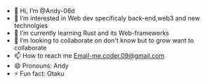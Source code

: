 - 👋 Hi, I’m @Andy-06d
- 👀 I’m interested in Web dev specificaly back-end,web3 and new technolgies
- 🌱 I’m currently learning Rust and its Web-frameworks
- 💞️ I’m looking to collaborate on don't know but to grow want to collaborate
- 📫 How to reach me Email-me.coder.09@gmail.com
- 😄 Pronouns: Andy 
- ⚡ Fun fact: Otaku

<!---
Andy-06d/Andy-06d is a ✨ special ✨ repository because its `README.md` (this file) appears on your GitHub profile.
You can click the Preview link to take a look at your changes.
--->
